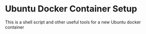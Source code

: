 # Ubuntu Docker Container Setup
This is a shell script and other useful tools for a new Ubuntu docker container
